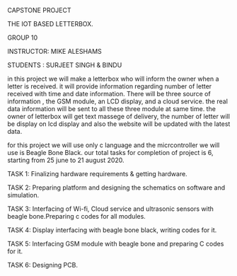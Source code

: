 CAPSTONE PROJECT

THE IOT BASED LETTERBOX.

GROUP 10

INSTRUCTOR: MIKE ALESHAMS



STUDENTS : SURJEET SINGH & BINDU

in this project we will make a letterbox who will inform the owner when a letter is received. it will provide information regarding number of letter received with time and date information.
There will be three source of information , the GSM module, an LCD display, and a cloud service. the real data information will be sent to all these three module at same time.
the owner of letterbox will get text massege of delivery, the number of letter will be display on lcd display and also the website will be updated with the latest data.

for this project we will use only c language and the micrcontroller we will use is Beagle Bone Black. our total tasks for completion of project is 6, starting from 25 june to 21 august 2020.

TASK 1: Finalizing hardware requirements & getting hardware.

TASK 2: Preparing platform and designing the schematics on software and simulation.

TASK 3: Interfacing of Wi-fi, Cloud service and ultrasonic sensors with beagle bone.Preparing c codes for all modules.

TASK 4: Display interfacing with beagle bone black, writing codes for it.

TASK 5: Interfacing GSM module with beagle bone and preparing C codes for it.

TASK 6: Designing PCB.

